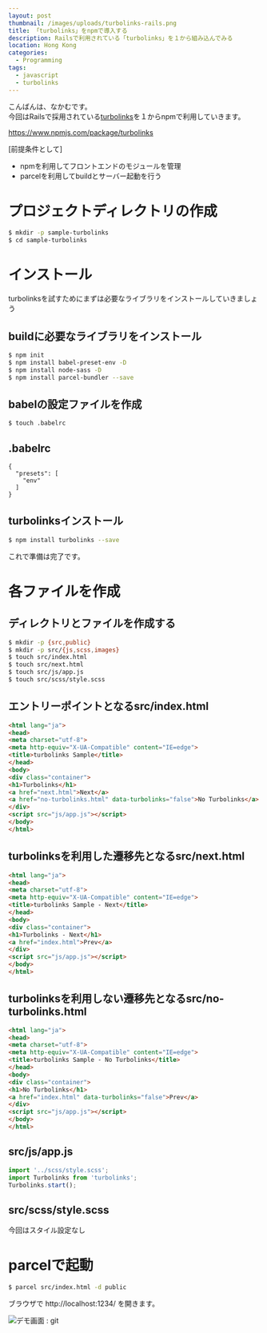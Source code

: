 ```yaml
---
layout: post
thumbnail: /images/uploads/turbolinks-rails.png
title: 「turbolinks」をnpmで導入する
description: Railsで利用されている「turbolinks」を１から組み込んでみる
location: Hong Kong
categories:
  - Programming
tags:
  - javascript
  - turbolinks
---
```

こんばんは、なかむです。  
今回はRailsで採用されている[turbolinks](https://github.com/turbolinks/turbolinks)を１からnpmで利用していきます。  

https://www.npmjs.com/package/turbolinks

[前提条件として]  

* npmを利用してフロントエンドのモジュールを管理
* parcelを利用してbuildとサーバー起動を行う

# プロジェクトディレクトリの作成

```bash
$ mkdir -p sample-turbolinks
$ cd sample-turbolinks
```

# インストール

turbolinksを試すためにまずは必要なライブラリをインストールしていきましょう

## buildに必要なライブラリをインストール

```bash
$ npm init
$ npm install babel-preset-env -D
$ npm install node-sass -D
$ npm install parcel-bundler --save
```

## babelの設定ファイルを作成

```bash
$ touch .babelrc
```

## .babelrc

```
{
  "presets": [
    "env"
  ]
}
```

## turbolinksインストール

```bash
$ npm install turbolinks --save
```

これで準備は完了です。

# 各ファイルを作成

## ディレクトリとファイルを作成する

```bash
$ mkdir -p {src,public}
$ mkdir -p src/{js,scss,images}
$ touch src/index.html
$ touch src/next.html
$ touch src/js/app.js
$ touch src/scss/style.scss
```

## エントリーポイントとなるsrc/index.html

```html
<html lang="ja">
<head>
<meta charset="utf-8">
<meta http-equiv="X-UA-Compatible" content="IE=edge">
<title>turbolinks Sample</title>
</head>
<body>
<div class="container">
<h1>Turbolinks</h1>
<a href="next.html">Next</a>
<a href="no-turbolinks.html" data-turbolinks="false">No Turbolinks</a>
</div>
<script src="js/app.js"></script>
</body>
</html>
```

## turbolinksを利用した遷移先となるsrc/next.html

```html
<html lang="ja">
<head>
<meta charset="utf-8">
<meta http-equiv="X-UA-Compatible" content="IE=edge">
<title>turbolinks Sample - Next</title>
</head>
<body>
<div class="container">
<h1>Turbolinks - Next</h1>
<a href="index.html">Prev</a>
</div>
<script src="js/app.js"></script>
</body>
</html>
```

## turbolinksを利用しない遷移先となるsrc/no-turbolinks.html

```html
<html lang="ja">
<head>
<meta charset="utf-8">
<meta http-equiv="X-UA-Compatible" content="IE=edge">
<title>turbolinks Sample - No Turbolinks</title>
</head>
<body>
<div class="container">
<h1>No Turbolinks</h1>
<a href="index.html" data-turbolinks="false">Prev</a>
</div>
<script src="js/app.js"></script>
</body>
</html>
```

## src/js/app.js

```javascript
import '../scss/style.scss';
import Turbolinks from 'turbolinks';
Turbolinks.start();
```

## src/scss/style.scss

今回はスタイル設定なし

# parcelで起動

```bash
$ parcel src/index.html -d public
```

ブラウザで http://localhost:1234/ を開きます。

![デモ画面 : git](/images/uploads/screen_demo_201803122358.gif)
